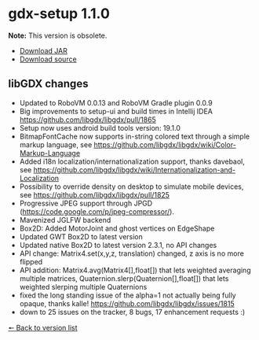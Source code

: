 # gdx-setup 1.1.0

**Note:** This version is obsolete.

* [Download JAR](https://github.com/JavaCakeGames/gdx-setup-archive/blob/main/gdx-setup_1.1.0.jar)
* [Download source](https://github.com/JavaCakeGames/gdx-setup-archive/blob/main/sources/gdx-setup_1.1.0.zip)

## libGDX changes

- Updated to RoboVM 0.0.13 and RoboVM Gradle plugin 0.0.9
- Big improvements to setup-ui and build times in Intellij IDEA https://github.com/libgdx/libgdx/pull/1865
- Setup now uses android build tools version: 19.1.0
- BitmapFontCache now supports in-string colored text through a simple markup language, see https://github.com/libgdx/libgdx/wiki/Color-Markup-Language
- Added i18n localization/internationalization support, thanks davebaol, see https://github.com/libgdx/libgdx/wiki/Internationalization-and-Localization
- Possibility to override density on desktop to simulate mobile devices, see https://github.com/libgdx/libgdx/pull/1825
- Progressive JPEG support through JPGD (https://code.google.com/p/jpeg-compressor/).
- Mavenized JGLFW backend
- Box2D: Added MotorJoint and ghost vertices on EdgeShape
- Updated GWT Box2D to latest version
- Updated native Box2D to latest version 2.3.1, no API changes
- API change: Matrix4.set(x,y,z, translation) changed, z axis is no more flipped
- API addition: Matrix4.avg(Matrix4[],float[]) that lets weighted averaging multiple matrices, Quaternion.slerp(Quaternion[],float[]) that lets weighted slerping multiple Quaternions
- fixed the long standing issue of the alpha=1 not actually being fully opaque, thanks kalle! https://github.com/libgdx/libgdx/issues/1815
- down to 25 issues on the tracker, 8 bugs, 17 enhancement requests :)

[🠔 Back to version list](https://javacakegames.github.io/gdx-setup-archive/)
